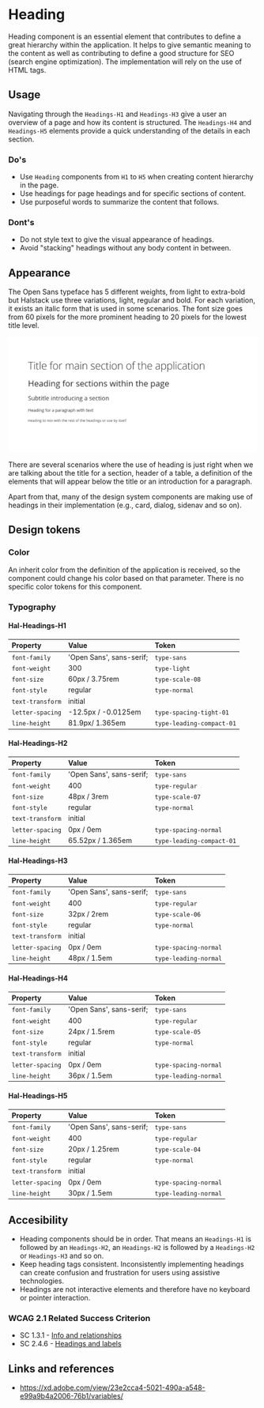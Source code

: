 # Heading

Heading component is an essential element that contributes to define a great hierarchy within the application. It helps to give semantic meaning to the content as well as contributing to define a good structure for SEO (search engine optimization). The implementation will rely on the use of HTML tags.
## Usage

Navigating through the `Headings-H1` and `Headings-H3` give a user an overview of a page and how its content is structured. The `Headings-H4` and `Headings-H5` elements provide a quick understanding of the details in each section.

### Do's

* Use `Heading` components from `H1` to `H5` when creating content hierarchy in the page. 
* Use headings for page headings and for specific sections of content.
* Use purposeful words to summarize the content that follows.

### Dont's

* Do not style text to give the visual appearance of headings.
* Avoid "stacking" headings without any body content in between.


## Appearance

The Open Sans typeface has 5 different weights, from light to extra-bold but Halstack use three variations, light, regular and bold. For each variation, it exists an italic form that is used in some scenarios. The font size goes from 60 pixels for the more prominent heading to 20 pixels for the lowest title level.

![Variations of the heading](images/heading.png)

There are several scenarios where the use of heading is just right when we are talking about the title for a section, header of a table, a definition of the elements that will appear below the title or an introduction for a paragraph. 

Apart from that, many of the design system components are making use of headings in their implementation (e.g., card, dialog, sidenav and so on). 

## Design tokens

### Color

An inherit color from the definition of the application is received, so the component could change his color based on that parameter. There is no specific color tokens for this component.

### Typography

#### Hal-Headings-H1

| Property            | Value                     | Token        | 
| :---                | :---                      | :---         |  
| `font-family`       | 'Open Sans', sans-serif;  | `type-sans`         | 
| `font-weight`       | 300                       | `type-light`          | 
| `font-size`         | 60px / 3.75rem            | `type-scale-08`         | 
| `font-style`        | regular                   | `type-normal`          | 
| `text-transform`    | initial                   |           | 
| `letter-spacing`    | -12.5px / -0.0125em      | `type-spacing-tight-01`          | 
| `line-height`       |  81.9px/  1.365em       | `type-leading-compact-01`          |

#### Hal-Headings-H2

| Property            | Value                     | Token        | 
| :---                | :---                      | :---         |  
| `font-family`       | 'Open Sans', sans-serif;  | `type-sans`         | 
| `font-weight`       | 400                       | `type-regular`          | 
| `font-size`         | 48px / 3rem            | `type-scale-07`         | 
| `font-style`        | regular                     | `type-normal`          | 
| `text-transform`    | initial             |           | 
| `letter-spacing`    |  0px / 0em          | `type-spacing-normal`          | 
| `line-height`       | 65.52px / 1.365em          | `type-leading-compact-01`          | 

#### Hal-Headings-H3

| Property            | Value                     | Token        | 
| :---                | :---                      | :---         |  
| `font-family`       | 'Open Sans', sans-serif;  | `type-sans`         | 
| `font-weight`       | 400                       | `type-regular`          | 
| `font-size`         | 32px / 2rem            | `type-scale-06`         | 
| `font-style`        | regular                     | `type-normal`          | 
| `text-transform`    | initial             |           | 
| `letter-spacing`    |  0px / 0em          | `type-spacing-normal`          | 
| `line-height`       | 48px / 1.5em          | `type-leading-normal`          | 

#### Hal-Headings-H4

| Property            | Value                     | Token        | 
| :---                | :---                      | :---         |  
| `font-family`       | 'Open Sans', sans-serif;  | `type-sans`         | 
| `font-weight`       | 400                       | `type-regular`          | 
| `font-size`         | 24px / 1.5rem            | `type-scale-05`         | 
| `font-style`        | regular                     | `type-normal`          | 
| `text-transform`    | initial             |           | 
| `letter-spacing`    |  0px / 0em          | `type-spacing-normal`          | 
| `line-height`       | 36px / 1.5em          | `type-leading-normal`          | 

#### Hal-Headings-H5

| Property            | Value                     | Token        | 
| :---                | :---                      | :---         |  
| `font-family`       | 'Open Sans', sans-serif;  | `type-sans`         | 
| `font-weight`       | 400                       | `type-regular`          | 
| `font-size`         | 20px / 1.25rem            | `type-scale-04`         | 
| `font-style`        | regular                     | `type-normal`          | 
| `text-transform`    | initial             |           | 
| `letter-spacing`    |  0px / 0em          | `type-spacing-normal`          | 
| `line-height`       | 30px / 1.5em          | `type-leading-normal`          | 



## Accesibility

* Heading components should be in order. That means an `Headings-H1` is followed by an `Headings-H2`, an `Headings-H2` is followed by a `Headings-H2` or `Headings-H3` and so on.
* Keep heading tags consistent. Inconsistently implementing headings can create confusion and frustration for users using assistive technologies.
* Headings are not interactive elements and therefore have no keyboard or pointer interaction.

### WCAG 2.1 Related Success Criterion

* SC 1.3.1 - [Info and relationships](https://www.w3.org/WAI/WCAG21/Understanding/info-and-relationships)
* SC 2.4.6 - [Headings and labels](https://www.w3.org/WAI/WCAG21/Understanding/headings-and-labels.html)


## Links and references

- https://xd.adobe.com/view/23e2cca4-5021-490a-a548-e99a9b4a2006-76b1/variables/
